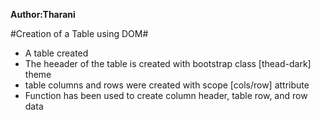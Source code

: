 **Author:Tharani**   

#Creation of a Table using DOM#

  - A table created   
  - The heeader of the table is created with bootstrap class [thead-dark] theme   
  - table columns and rows were created with scope [cols/row] attribute
  - Function has been used to create column header, table row, and row data

